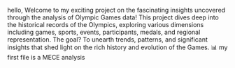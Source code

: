 hello, Welcome to my exciting project on the fascinating insights uncovered through the analysis of Olympic Games data! This project dives deep into the historical records of the Olympics, exploring various dimensions including games, sports, events, participants, medals, and regional representation. The goal? To unearth trends, patterns, and significant insights that shed light on the rich history and evolution of the Games. 📊
my first file is a MECE analysis 
